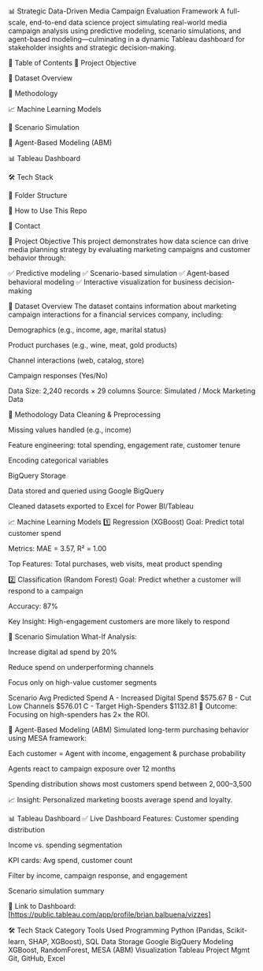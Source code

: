 📊 Strategic Data-Driven Media Campaign Evaluation Framework
A full-scale, end-to-end data science project simulating real-world media campaign analysis using predictive modeling, scenario simulations, and agent-based modeling—culminating in a dynamic Tableau dashboard for stakeholder insights and strategic decision-making.

📜 Table of Contents
🎯 Project Objective

📁 Dataset Overview

🧠 Methodology

📈 Machine Learning Models

🧪 Scenario Simulation

👥 Agent-Based Modeling (ABM)

📊 Tableau Dashboard

🛠️ Tech Stack

📂 Folder Structure

🚀 How to Use This Repo

📩 Contact

🎯 Project Objective
This project demonstrates how data science can drive media planning strategy by evaluating marketing campaigns and customer behavior through:

✅ Predictive modeling
✅ Scenario-based simulation
✅ Agent-based behavioral modeling
✅ Interactive visualization for business decision-making

📁 Dataset Overview
The dataset contains information about marketing campaign interactions for a financial services company, including:

Demographics (e.g., income, age, marital status)

Product purchases (e.g., wine, meat, gold products)

Channel interactions (web, catalog, store)

Campaign responses (Yes/No)

Data Size: 2,240 records × 29 columns
Source: Simulated / Mock Marketing Data

🧠 Methodology
Data Cleaning & Preprocessing

Missing values handled (e.g., income)

Feature engineering: total spending, engagement rate, customer tenure

Encoding categorical variables

BigQuery Storage

Data stored and queried using Google BigQuery

Cleaned datasets exported to Excel for Power BI/Tableau

📈 Machine Learning Models
1️⃣ Regression (XGBoost)
Goal: Predict total customer spend

Metrics: MAE = 3.57, R² = 1.00

Top Features: Total purchases, web visits, meat product spending

2️⃣ Classification (Random Forest)
Goal: Predict whether a customer will respond to a campaign

Accuracy: 87%

Key Insight: High-engagement customers are more likely to respond

🧪 Scenario Simulation
What-If Analysis:

Increase digital ad spend by 20%

Reduce spend on underperforming channels

Focus only on high-value customer segments

Scenario	Avg Predicted Spend
A - Increased Digital Spend	$575.67
B - Cut Low Channels	$576.01
C - Target High-Spenders	$1132.81
📌 Outcome: Focusing on high-spenders has 2× the ROI.

👥 Agent-Based Modeling (ABM)
Simulated long-term purchasing behavior using MESA framework:

Each customer = Agent with income, engagement & purchase probability

Agents react to campaign exposure over 12 months

Spending distribution shows most customers spend between $2,000–$3,500

📈 Insight: Personalized marketing boosts average spend and loyalty.

📊 Tableau Dashboard
✅ Live Dashboard Features:
Customer spending distribution

Income vs. spending segmentation

KPI cards: Avg spend, customer count

Filter by income, campaign response, and engagement

Scenario simulation summary

📌 Link to Dashboard: [https://public.tableau.com/app/profile/brian.balbuena/vizzes]

🛠️ Tech Stack
Category	Tools Used
Programming	Python (Pandas, Scikit-learn, SHAP, XGBoost), SQL
Data Storage	Google BigQuery
Modeling	XGBoost, RandomForest, MESA (ABM)
Visualization	Tableau
Project Mgmt	Git, GitHub, Excel
